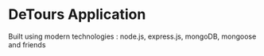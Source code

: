 # DeTours Application

Built using modern technologies : node.js, express.js, mongoDB, mongoose and friends
